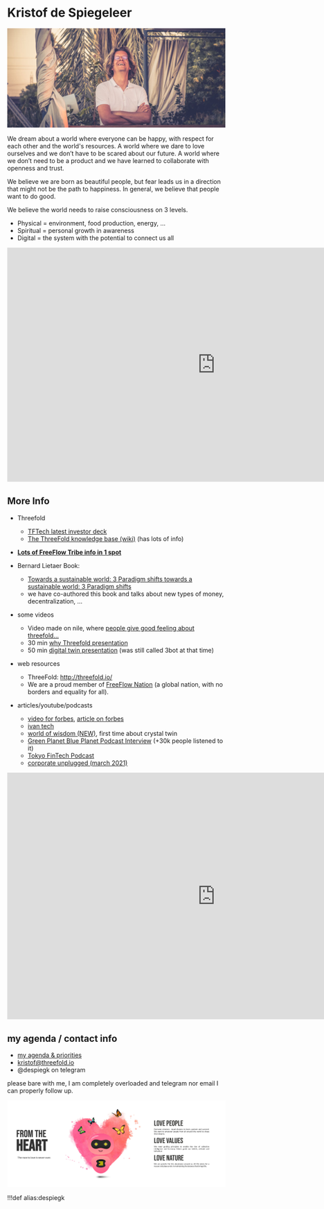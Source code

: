 # Kristof de Spiegeleer

![](img/kristof.jpg)

We dream about a world where everyone can be happy, with respect for each other and the world's resources. A world where we dare to love ourselves and we don’t have to be scared about our future. A world where we don’t need to be a product and we have learned to collaborate with openness and trust.

We believe we are born as beautiful people, but fear leads us in a direction that might not be the path to happiness. In general, we believe that people want to do good. 

We believe the world needs to raise consciousness on 3 levels. 

- Physical = environment, food production, energy, ...
- Spiritual = personal growth in awareness 
- Digital = the system with the potential to connect us all


<iframe src="https://player.vimeo.com/video/419955708" width="960" height="540" frameborder="0" allow="autoplay; fullscreen" allowfullscreen></iframe>


## More Info

- Threefold
    - [TFTech latest investor deck](https://threefold.docsend.com/view/m57233sxgt253avs)
    - [The ThreeFold knowledge base (wiki)](https://library.threefold.me/) (has lots of info)
- **[Lots of FreeFlow Tribe info in 1 spot](https://threefold.docsend.com/view/s/xsk6k7rvppbb5nqv)**

- Bernard Lietaer Book: 
    - [Towards a sustainable world: 3 Paradigm shifts towards a sustainable world: 3 Paradigm shifts](https://www.amazon.com/dp/3200065273/ref=cm_sw_su_dp)
    - we have co-authored this book and talks about new types of money, decentralization, ...
- some videos
    - Video made on nile, where [people give good feeling about threefold…](https://vimeo.com/398733827)
    - 30 min [why Threefold presentation](https://vimeo.com/398737507/815d6810aa)
    - 50 min [digital twin presentation](https://vimeo.com/398735475)  (was still called 3bot at that time)
- web resources
    - ThreeFold: http://threefold.io/
    - We are a proud member of [FreeFlow Nation](https://www.freeflownation.org/) (a global nation, with no borders and equality for all).
- articles/youtube/podcasts
    - [video for forbes](https://johnkoetsier.com/decentralizing-the-internet-with-mesh-and-blockchain-pipe-dream-or-possible/), [article on forbes](https://www.forbes.com/sites/johnkoetsier/2020/06/20/largest-distributed-peer-to-peer-grid-on-the-planet-laying-foundation-for-a-decentralized-internet/#27e270b56798)
    - [ivan tech](https://www.youtube.com/watch?v=BSZbF7eOp_s&t=987s)
    - [world of wisdom (NEW)](https://podcasts.google.com/feed/aHR0cDovL2ZlZWRzLnNvdW5kY2xvdWQuY29tL3VzZXJzL3NvdW5kY2xvdWQ6dXNlcnM6NDYyNzMzOTExL3NvdW5kcy5yc3M/episode/dGFnOnNvdW5kY2xvdWQsMjAxMDp0cmFja3MvODE5NjYwNzU3?ved=0CAcQ38oDahcKEwigm5bVy7LpAhUAAAAAHQAAAAAQBg), first time about crystal twin
    - [Green Planet Blue Planet Podcast Interview](https://podcasts.apple.com/us/podcast/ep-181-new-internet-that-empowers-equality-freedom/id1265643891?i=1000471122643&fbclid=IwAR3wzClqHuItRdopNIcXyH3wSUTXeftwOh1cVKtNAWTZSm9jlMKcnanM0V4) (+30k people listened to it)
    - [Tokyo FinTech Podcast](https://podcasts.apple.com/us/podcast/episode-38-kristof-de-spiegeleer-threefold-foundation/id1497776730?i=1000476125540)
    - [corporate unplugged (march 2021)](https://corporateunplugged.com/kristof-de-spiegeleer/)


<iframe src="https://docs.google.com/presentation/d/e/2PACX-1vTl6h1bwIiurjbvUlK5Agce0cijBuEu7meCPNDHLArfr5wAHbaOC0X6fUoyVJAncAzD4PLMsA55E9xc/embed?start=false&loop=false&delayms=3000" frameborder="0" width="960" height="569" allowfullscreen="true" mozallowfullscreen="true" webkitallowfullscreen="true"></iframe>

## my agenda / contact info

- [my agenda & priorities](kristof_agenda)
- kristof@threefold.io
- @despiegk on telegram

please bare with me, I am completely overloaded and telegram nor email I can properly follow up.


![](img/kristof_hearts.jpg)

!!!def alias:despiegk
